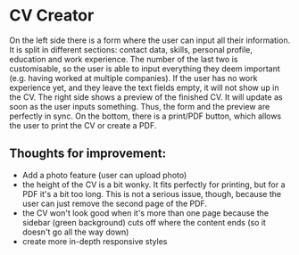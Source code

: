 # CV Creator

On the left side there is a form where the user can input all their information. It is split in different sections: contact data, skills, personal profile, education and work experience. The number of the last two is customisable, so the user is able to input everything they deem important (e.g. having worked at multiple companies). If the user has no work experience yet, and they leave the text fields empty, it will not show up in the CV.
The right side shows a preview of the finished CV. It will update as soon as the user inputs something. Thus, the form and the preview are perfectly in sync.
On the bottom, there is a print/PDF button, which allows the user to print the CV or create a PDF.

## Thoughts for improvement:

- Add a photo feature (user can upload photo)
- the height of the CV is a bit wonky. It fits perfectly for printing, but for a PDF it's a bit too long. This is not a serious issue, though, because the user can just remove the second page of the PDF.
- the CV won't look good when it's more than one page because the sidebar (green background) cuts off where the content ends (so it doesn't go all the way down)
- create more in-depth responsive styles
